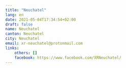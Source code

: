 ```yaml
---
title: "Neuchatel"
lang: en
date: 2021-05-04T17:34:54+02:00
draft: false
name: Neuchatel
canton: Neuchatel
city: Neuchatel
email: xr-neuchatel@protonmail.com
links:
    others: []
    facebook: https://www.facebook.com/XRNeuchatel/ 
---
```



